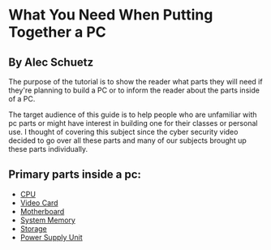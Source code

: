 # What You Need When Putting Together a PC
## By Alec Schuetz
The purpose of the tutorial is to show the reader what parts they will need if they're planning to build a PC or to inform the reader about the parts inside of a PC. 

The target audience of this guide is to help people who are unfamiliar with pc parts or might have interest in building one for their classes or personal use. I thought of covering this subject since the cyber security video decided to go over all these parts and many of our subjects brought up these parts individually.

## Primary parts inside a pc:

- [CPU](https://github.com/Gallade105/Gallade105/blob/main/cpu.md)
- [Video Card](https://github.com/Gallade105/Gallade105/blob/main/videocard.md)
- [Motherboard](https://github.com/Gallade105/Gallade105/blob/main/motherboard.md)
- [System Memory](https://github.com/Gallade105/Gallade105/blob/main/memory.md)
- [Storage](https://github.com/Gallade105/Gallade105/blob/main/storage.md)
- [Power Supply Unit](https://github.com/Gallade105/Gallade105/blob/main/psu.md)
